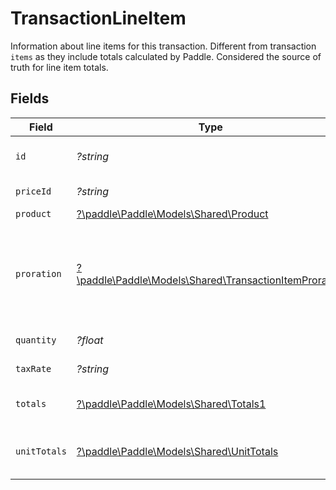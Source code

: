 # TransactionLineItem

Information about line items for this transaction. Different from transaction `items` as they include totals calculated by Paddle. Considered the source of truth for line item totals.


## Fields

| Field                                                                                                                                                                                                                                     | Type                                                                                                                                                                                                                                      | Required                                                                                                                                                                                                                                  | Description                                                                                                                                                                                                                               | Example                                                                                                                                                                                                                                   |
| ----------------------------------------------------------------------------------------------------------------------------------------------------------------------------------------------------------------------------------------- | ----------------------------------------------------------------------------------------------------------------------------------------------------------------------------------------------------------------------------------------- | ----------------------------------------------------------------------------------------------------------------------------------------------------------------------------------------------------------------------------------------- | ----------------------------------------------------------------------------------------------------------------------------------------------------------------------------------------------------------------------------------------- | ----------------------------------------------------------------------------------------------------------------------------------------------------------------------------------------------------------------------------------------- |
| `id`                                                                                                                                                                                                                                      | *?string*                                                                                                                                                                                                                                 | :heavy_minus_sign:                                                                                                                                                                                                                        | Unique Paddle ID for this transaction item, prefixed with `txnitm_`.                                                                                                                                                                      | txnitm_01gm302t81w94gyjpjpqypkzkf                                                                                                                                                                                                         |
| `priceId`                                                                                                                                                                                                                                 | *?string*                                                                                                                                                                                                                                 | :heavy_minus_sign:                                                                                                                                                                                                                        | Unique Paddle ID for this price, prefixed with `pri_`.                                                                                                                                                                                    | pri_01gsz8z1q1n00f12qt82y31smh                                                                                                                                                                                                            |
| `product`                                                                                                                                                                                                                                 | [?\paddle\Paddle\Models\Shared\Product](../../Models/Shared/Product.md)                                                                                                                                                                   | :heavy_minus_sign:                                                                                                                                                                                                                        | Represents a product entity.                                                                                                                                                                                                              |                                                                                                                                                                                                                                           |
| `proration`                                                                                                                                                                                                                               | [?\paddle\Paddle\Models\Shared\TransactionItemProration](../../Models/Shared/TransactionItemProration.md)                                                                                                                                 | :heavy_minus_sign:                                                                                                                                                                                                                        | How proration was calculated for this item. Populated when a transaction is created from a subscription change, where `proration_billing_mode` was `prorated_immediately` or `prorated_next_billing_period`. Set automatically by Paddle. |                                                                                                                                                                                                                                           |
| `quantity`                                                                                                                                                                                                                                | *?float*                                                                                                                                                                                                                                  | :heavy_minus_sign:                                                                                                                                                                                                                        | Quantity of this transaction line item.                                                                                                                                                                                                   |                                                                                                                                                                                                                                           |
| `taxRate`                                                                                                                                                                                                                                 | *?string*                                                                                                                                                                                                                                 | :heavy_minus_sign:                                                                                                                                                                                                                        | Rate used to calculate tax for this transaction line item.                                                                                                                                                                                | ["0.2"]                                                                                                                                                                                                                                   |
| `totals`                                                                                                                                                                                                                                  | [?\paddle\Paddle\Models\Shared\Totals1](../../Models/Shared/Totals1.md)                                                                                                                                                                   | :heavy_minus_sign:                                                                                                                                                                                                                        | Breakdown of a charge in the lowest denomination of a currency (e.g. cents for USD).                                                                                                                                                      |                                                                                                                                                                                                                                           |
| `unitTotals`                                                                                                                                                                                                                              | [?\paddle\Paddle\Models\Shared\UnitTotals](../../Models/Shared/UnitTotals.md)                                                                                                                                                             | :heavy_minus_sign:                                                                                                                                                                                                                        | Breakdown of the charge for one unit in the lowest denomination of a currency (e.g. cents for USD).                                                                                                                                       |                                                                                                                                                                                                                                           |